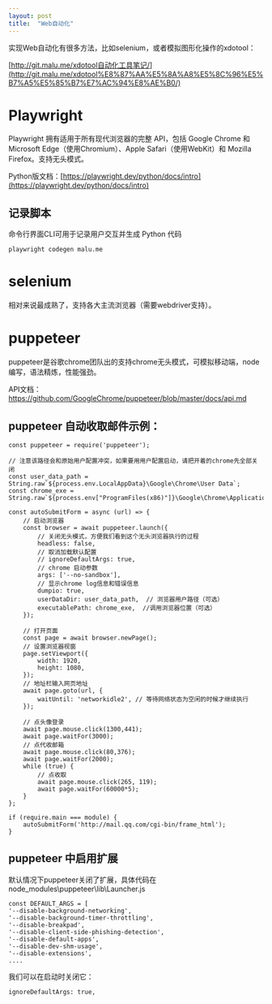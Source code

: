 ```yaml
---
layout: post
title:  "Web自动化"
---
```


实现Web自动化有很多方法，比如selenium，或者模拟图形化操作的xdotool：

[http://git.malu.me/xdotool自动化工具笔记/](http://git.malu.me/xdotool%E8%87%AA%E5%8A%A8%E5%8C%96%E5%B7%A5%E5%85%B7%E7%AC%94%E8%AE%B0/)

# Playwright

Playwright 拥有适用于所有现代浏览器的完整 API，包括 Google Chrome 和 Microsoft Edge（使用Chromium）、Apple Safari（使用WebKit）和 Mozilla Firefox。支持无头模式。

Python版文档：[https://playwright.dev/python/docs/intro](https://playwright.dev/python/docs/intro)

## 记录脚本

命令行界面CLI可用于记录用户交互并生成 Python 代码

```
playwright codegen malu.me
```

# selenium

相对来说最成熟了，支持各大主流浏览器（需要webdriver支持）。

# puppeteer

puppeteer是谷歌chrome团队出的支持chrome无头模式，可模拟移动端，node编写，语法精炼，性能强劲。

API文档：https://github.com/GoogleChrome/puppeteer/blob/master/docs/api.md

## puppeteer 自动收取邮件示例：

	const puppeteer = require('puppeteer');
	
	// 注意该路径会和原始用户配置冲突，如果要用用户配置启动，请把开着的chrome先全部关闭
	const user_data_path = String.raw`${process.env.LocalAppData}\Google\Chrome\User Data`;
	const chrome_exe = String.raw`${process.env["ProgramFiles(x86)"]}\Google\Chrome\Application\chrome.exe`;
	
	const autoSubmitForm = async (url) => {
	    // 启动浏览器
	    const browser = await puppeteer.launch({
	        // 关闭无头模式，方便我们看到这个无头浏览器执行的过程
	        headless: false,
			// 取消加载默认配置
			// ignoreDefaultArgs: true,
	        // chrome 启动参数
	        args: ['--no-sandbox'],
	        // 显示chrome log信息和错误信息
	        dumpio: true,
			userDataDir: user_data_path,  // 浏览器用户路径（可选）
			executablePath: chrome_exe,  //调用浏览器位置（可选）
	    });
	
	    // 打开页面
	    const page = await browser.newPage();
	    // 设置浏览器视窗
	    page.setViewport({
	        width: 1920,
	        height: 1080,
	    });
	    // 地址栏输入网页地址
	    await page.goto(url, {
	        waitUntil: 'networkidle2', // 等待网络状态为空闲的时候才继续执行
	    });
	
	    // 点头像登录
	    await page.mouse.click(1300,441);
	    await page.waitFor(3000);
	    // 点代收邮箱
	    await page.mouse.click(80,376);
	    await page.waitFor(2000);
	    while (true) {
	        // 点收取
	        await page.mouse.click(265, 119);
	        await page.waitFor(60000*5);
	    }
	};
	
	if (require.main === module) {
	    autoSubmitForm('http://mail.qq.com/cgi-bin/frame_html');
	}

## puppeteer 中启用扩展

默认情况下puppeteer关闭了扩展，具体代码在 node_modules\puppeteer\lib\Launcher.js

	const DEFAULT_ARGS = [
	'--disable-background-networking',
	'--disable-background-timer-throttling',
	'--disable-breakpad',
	'--disable-client-side-phishing-detection',
	'--disable-default-apps',
	'--disable-dev-shm-usage',
	'--disable-extensions',
	....

我们可以在启动时关闭它：

	ignoreDefaultArgs: true,

